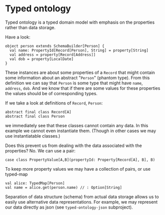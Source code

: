 Typed ontology
==============

Typed ontology is a typed domain model with emphasis on the properties rather than data storage.

Have a look:

    object person extends SchemaBuilder[Person] {
      val name: PropertyId[Record[Person], String] = property[String]
      val address = property[Record[Address]]
      val dob = property[LocalDate]
    }
    

These instances are about some properties of a `Record` that might contain some information about 
an abstract "`Person`" (phantom type). From this definition we can say that `Person` is some type
that might have `name`, `address`, `dob`. And we know that if there are some values for these 
properties the values should be of corresponding types.
 
If we take a look at definitions of `Record`, `Person`:

    abstract final class Record[A]
    abstract final class Person

we immediately see that these classes cannot contain any data. In this example we cannot even 
instantiate them. (Though in other cases we may use instantiatable classes.)
 
Does this prevent us from dealing with the data associated with the properties? No. 
We can use a pair:
 
    case class PropertyValue[A,B](propertyId: Property[Record[A], B], B)

To keep more property values we may have a collection of pairs, or use typed-map

    val alice: TypedMap[Person]
    val name = alice.get(person.name) // : Option[String]

Separation of data structure (schema) from actual data storage allows us to easily use 
alternative data representations. For example, we may represent our data directly
as json (see `typed-ontology-json` subproject).
